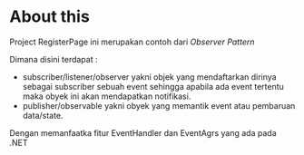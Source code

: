 # About this
Project RegisterPage ini merupakan contoh dari *Observer Pattern*

Dimana disini terdapat : 
-  subscriber/listener/observer yakni objek yang mendaftarkan dirinya sebagai subscriber
sebuah event sehingga apabila ada event tertentu maka obyek ini akan mendapatkan
notifikasi.
- publisher/observable yakni obyek yang memantik event atau pembaruan data/state.

Dengan memanfaatka fitur EventHandler dan EventAgrs yang ada pada .NET